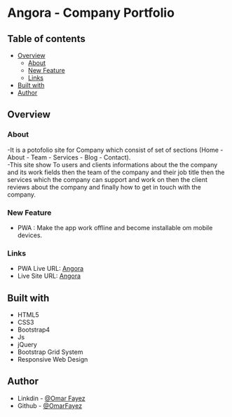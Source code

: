 # Angora - Company Portfolio

## Table of contents

- [Overview](#overview)
  - [About](#About)
  - [New Feature](#new-feature)
  - [Links](#links)
- [Built with](#built-with)
- [Author](#author)

## Overview

### About

-It is a potofolio site for Company which consist of set of sections (Home - About - Team - Services - Blog - Contact).<br />
-This site show To users and clients informations about the the company and its work fields then the team of the company and their job title then the services which the company can support and work on then the client reviews about the company and finally how to get in touch with the company.

### New Feature

- PWA : Make the app work offline and become installable om mobile devices.

### Links

- PWA Live URL: [Angora](https://angora-omar.netlify.app/)
- Live Site URL: [Angora](https://omarfayez.github.io/03.Angora/)

## Built with

- HTML5
- CSS3
- Bootstrap4
- Js
- jQuery
- Bootstrap Grid System
- Responsive Web Design

## Author

- Linkdin - [@Omar Fayez](https://www.linkedin.com/in/fayez-95/)
- Github - [@OmarFayez](https://github.com/OmarFayez)
